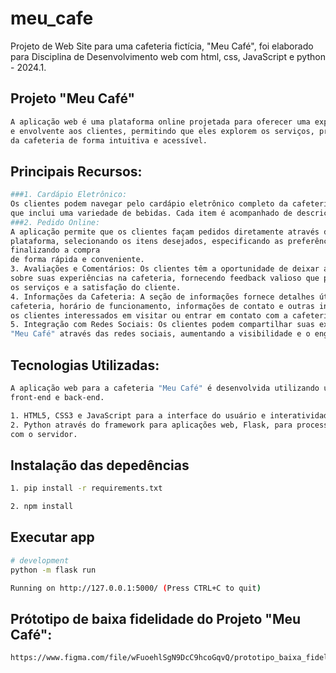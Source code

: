 # meu_cafe
Projeto de Web Site para uma cafeteria fictícia, "Meu Café", foi elaborado para Disciplina de Desenvolvimento web com html, css, JavaScript e python - 2024.1.

## Projeto "Meu Café" 

```bash
A aplicação web é uma plataforma online projetada para oferecer uma experiência conveniente 
e envolvente aos clientes, permitindo que eles explorem os serviços, produtos e informações 
da cafeteria de forma intuitiva e acessível.

```

## Principais Recursos:

```bash
###1. Cardápio Eletrônico: 
Os clientes podem navegar pelo cardápio eletrônico completo da cafeteria, 
que inclui uma variedade de bebidas. Cada item é acompanhado de descrições detalhadas e imagens.
###2. Pedido Online: 
A aplicação permite que os clientes façam pedidos diretamente através da 
plataforma, selecionando os itens desejados, especificando as preferências e quantidades, e 
finalizando a compra 
de forma rápida e conveniente.
3. Avaliações e Comentários: Os clientes têm a oportunidade de deixar avaliações e comentários 
sobre suas experiências na cafeteria, fornecendo feedback valioso que pode ser usado para melhorar 
os serviços e a satisfação do cliente.
4. Informações da Cafeteria: A seção de informações fornece detalhes úteis sobre a localização da 
cafeteria, horário de funcionamento, informações de contato e outras informações relevantes para 
os clientes interessados em visitar ou entrar em contato com a cafeteria.
5. Integração com Redes Sociais: Os clientes podem compartilhar suas experiências na cafeteria 
"Meu Café" através das redes sociais, aumentando a visibilidade e o engajamento da marca.

```

## Tecnologias Utilizadas:

```bash
A aplicação web para a cafeteria "Meu Café" é desenvolvida utilizando uma combinação de tecnologias 
front-end e back-end.

1. HTML5, CSS3 e JavaScript para a interface do usuário e interatividade.
2. Python através do framework para aplicações web, Flask, para processamento de pedidos e interações
com o servidor.

```

## Instalação das depedências

```bash
1. pip install -r requirements.txt

2. npm install

```

## Executar app

```bash
# development
python -m flask run

Running on http://127.0.0.1:5000/ (Press CTRL+C to quit)

```

## Prótotipo de baixa fidelidade do Projeto "Meu Café":

```bash
https://www.figma.com/file/wFuoehlSgN9DcC9hcoGqvQ/prototipo_baixa_fidelidade_Meu-Cafe?type=whiteboard&t=5MzYNfVIaKAinT07-6

```
